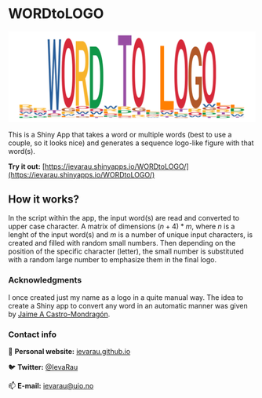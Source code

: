 # WORDtoLOGO #

<p align="center">
  <img src="WORDtoLOGO.png">
</p>

This is a Shiny App that takes a word or multiple words (best to use a couple, so it looks nice) and generates a sequence logo-like figure with that word(s).

**Try it out:** [https://ievarau.shinyapps.io/WORDtoLOGO/](https://ievarau.shinyapps.io/WORDtoLOGO/)

## How it works? ##

In the script within the app, the input word(s) are read and converted to upper case character. A matrix of dimensions $(n+4)*m$, where $n$ is a lenght of the input word(s) and $m$ is a number of unique input characters, is created and filled with random small numbers. Then depending on the position of the specific character (letter), the small number is substituted with a random large number to emphasize them in the final logo.

### Acknowledgments ###

I once created just my name as a logo in a quite manual way. The idea to create a Shiny app to convert any word in an automatic manner was given by [Jaime A Castro-Mondragón](https://jaimicore.github.io/).

### Contact info ###

:scroll: **Personal website:** [ievarau.github.io](https://ievarau.github.io/)

:bird: **Twitter:** [@IevaRau](https://twitter.com/ievarau)

:mailbox: **E-mail:** ievarau@uio.no
